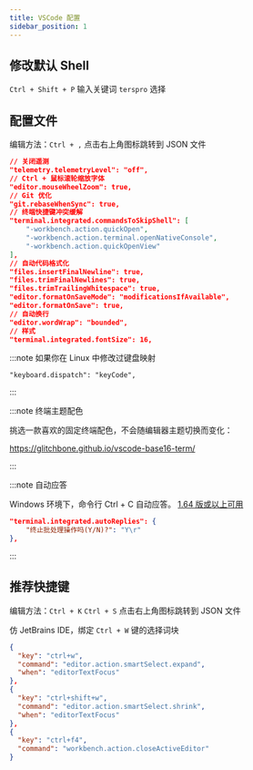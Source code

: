 ```yaml
---
title: VSCode 配置
sidebar_position: 1
---
```


## 修改默认 Shell

`Ctrl + Shift + P` 输入关键词 `terspro` 选择

## 配置文件

编辑方法：`Ctrl + ,` 点击右上角图标跳转到 JSON 文件

```json
// 关闭遥测
"telemetry.telemetryLevel": "off",
// Ctrl + 鼠标滚轮缩放字体
"editor.mouseWheelZoom": true,
// Git 优化
"git.rebaseWhenSync": true,
// 终端快捷键冲突缓解
"terminal.integrated.commandsToSkipShell": [
    "-workbench.action.quickOpen",
    "-workbench.action.terminal.openNativeConsole",
    "-workbench.action.quickOpenView"
],
// 自动代码格式化
"files.insertFinalNewline": true,
"files.trimFinalNewlines": true,
"files.trimTrailingWhitespace": true,
"editor.formatOnSaveMode": "modificationsIfAvailable",
"editor.formatOnSave": true,
// 自动换行
"editor.wordWrap": "bounded",
// 样式
"terminal.integrated.fontSize": 16,
```

:::note 如果你在 Linux 中修改过键盘映射

    "keyboard.dispatch": "keyCode",

:::

:::note 终端主题配色

挑选一款喜欢的固定终端配色，不会随编辑器主题切换而变化：

https://glitchbone.github.io/vscode-base16-term/

:::

:::note 自动应答

Windows 环境下，命令行 Ctrl + C 自动应答。
[1.64 版或以上可用](https://code.visualstudio.com/updates/v1_64#_automatic-replies)

```json
"terminal.integrated.autoReplies": {
    "终止批处理操作吗(Y/N)?": "Y\r"
},
```

:::

## 推荐快捷键

编辑方法：`Ctrl + K` `Ctrl + S` 点击右上角图标跳转到 JSON 文件

仿 JetBrains IDE，绑定 `Ctrl + W` 键的选择词块

```json
{
  "key": "ctrl+w",
  "command": "editor.action.smartSelect.expand",
  "when": "editorTextFocus"
},
{
  "key": "ctrl+shift+w",
  "command": "editor.action.smartSelect.shrink",
  "when": "editorTextFocus"
},
{
  "key": "ctrl+f4",
  "command": "workbench.action.closeActiveEditor"
}
```
